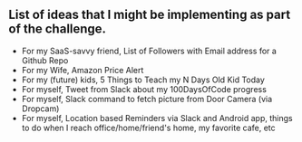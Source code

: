 ## List of ideas that I might be implementing as part of the challenge.

* For my SaaS-savvy friend, List of Followers with Email address for a Github Repo
* For my Wife, Amazon Price Alert
* For my (future) kids, 5 Things to Teach my N Days Old Kid Today
* For myself, Tweet from Slack about my 100DaysOfCode progress
* For myself, Slack command to fetch picture from Door Camera (via Dropcam)
* For myself, Location based Reminders via Slack and Android app, things to do when I reach office/home/friend's home, my favorite cafe, etc
